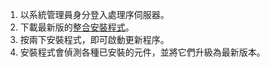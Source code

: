 1. 以系統管理員身分登入處理序伺服器。
2. 下載最新版的[整合安裝程式](http://aka.ms/unifiedinstaller)。
3. 按兩下安裝程式，即可啟動更新程序。
4. 安裝程式會偵測各種已安裝的元件，並將它們升級為最新版本。
